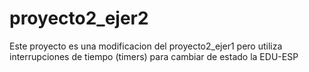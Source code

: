 # proyecto2_ejer2 

Este proyecto es una modificacion del proyecto2_ejer1 pero utiliza interrupciones de tiempo (timers) para cambiar de estado la EDU-ESP 